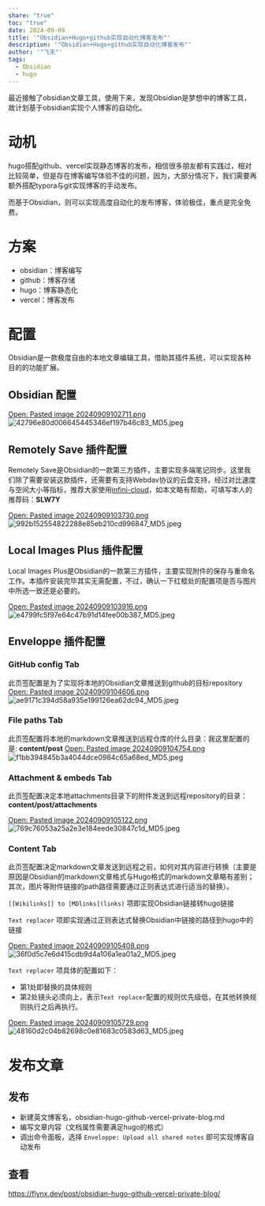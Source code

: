 ```yaml
---
share: "true"
toc: "true"
date: 2024-09-09
title: '"Obsidian+Hugo+github实现自动化博客发布"'
description: '"Obsidian+Hugo+github实现自动化博客发布"'
author: '"飞天"'
tags:
  - Obsidian
  - hugo
---
```


最近接触了obsidian文章工具，使用下来，发现Obsidian是梦想中的博客工具，故计划基于obsidian实现个人博客的自动化。

# 动机

hugo搭配github、vercel实现静态博客的发布，相信很多朋友都有实践过，相对比较简单，但是存在博客编写体验不佳的问题，因为，大部分情况下，我们需要再额外搭配typora与git实现博客的手动发布。

而基于Obsidian，则可以实现高度自动化的发布博客，体验极佳，重点是完全免费。

# 方案
- obsidian：博客编写
- github：博客存储
- hugo：博客静态化
- vercel：博客发布

# 配置

Obsidian是一款极度自由的本地文章编辑工具，借助其插件系统，可以实现各种目的的功能扩展。

## Obsidian 配置

[Open: Pasted image 20240909102711.png](attachments/42796e80d006645445346ef197b46c83_MD5.jpeg)
![42796e80d006645445346ef197b46c83_MD5.jpeg](attachments/42796e80d006645445346ef197b46c83_MD5.jpeg)
## Remotely Save  插件配置

Remotely Save是Obsidian的一款第三方插件，主要实现多端笔记同步。这里我们除了需要安装这款插件，还需要有支持Webdav协议的云盘支持，经过对比速度与空间大小等指标，推荐大家使用[infini-cloud](https://infini-cloud.net/)，如本文略有帮助，可填写本人的推荐码：**SLW7Y**

[Open: Pasted image 20240909103730.png](attachments/992b152554822288e85eb210cd996847_MD5.jpeg)
![992b152554822288e85eb210cd996847_MD5.jpeg](attachments/992b152554822288e85eb210cd996847_MD5.jpeg)

## Local Images Plus 插件配置
Local Images Plus是Obsidian的一款第三方插件，主要实现附件的保存与重命名工作。本插件安装完毕其实无需配置，不过，确认一下红框处的配置项是否与图片中所选一致还是必要的。

[Open: Pasted image 20240909103916.png](attachments/e4799fc5f97e64c47b91d14fee00b387_MD5.jpeg)
![e4799fc5f97e64c47b91d14fee00b387_MD5.jpeg](attachments/e4799fc5f97e64c47b91d14fee00b387_MD5.jpeg)
## Enveloppe 插件配置

### GitHub config Tab
此页签配置是为了实现将本地的Obsidian文章推送到github的目标repository
[Open: Pasted image 20240909104606.png](attachments/ae9171c394d58a935e199126ea62dc94_MD5.jpeg)
![ae9171c394d58a935e199126ea62dc94_MD5.jpeg](attachments/ae9171c394d58a935e199126ea62dc94_MD5.jpeg)
### File paths Tab

此页签配置将本地的markdown文章推送到远程仓库的什么目录：我这里配置的是: **content/post**
[Open: Pasted image 20240909104754.png](attachments/f1bb394845b3a4044dce0984c65a68ed_MD5.jpeg)
![f1bb394845b3a4044dce0984c65a68ed_MD5.jpeg](attachments/f1bb394845b3a4044dce0984c65a68ed_MD5.jpeg)

### Attachment & embeds Tab

此页签配置决定本地attachments目录下的附件发送到远程repository的目录：**content/post/attachments**

[Open: Pasted image 20240909105122.png](attachments/769c76053a25a2e3e184eede30847c1d_MD5.jpeg)
![769c76053a25a2e3e184eede30847c1d_MD5.jpeg](attachments/769c76053a25a2e3e184eede30847c1d_MD5.jpeg)

###  Content Tab

此页签配置决定markdown文章发送到远程之前，如何对其内容进行转换（主要是原因是Obsidian的markdown文章格式与Hugo格式的markdown文章略有差别；其次，图片等附件链接的path路径需要通过正则表达式进行适当的替换）。

`[[Wikilinks]] to [MDlinks](links)` 项即实现Obsidian链接转hugo链接

`Text replacer` 项即实现通过正则表达式替换Obsidian中链接的路径到hugo中的链接

[Open: Pasted image 20240909105408.png](attachments/36f0d5c7e6d415cdb9d4a106a1ea01a2_MD5.jpeg)
![36f0d5c7e6d415cdb9d4a106a1ea01a2_MD5.jpeg](attachments/36f0d5c7e6d415cdb9d4a106a1ea01a2_MD5.jpeg)


`Text replacer` 项具体的配置如下：

- 第1处即替换的具体规则
- 第2处镜头必须向上，表示`Text replacer`配置的规则优先级低，在其他转换规则执行之后再执行。

[Open: Pasted image 20240909105729.png](attachments/48160d2c04b82698c0e81683c0583d63_MD5.jpeg)
![48160d2c04b82698c0e81683c0583d63_MD5.jpeg](attachments/48160d2c04b82698c0e81683c0583d63_MD5.jpeg)


# 发布文章

## 发布

- 新建英文博客名，obsidian-hugo-github-vercel-private-blog.md
- 编写文章内容（文档属性需要满足hugo的格式）
- 调出命令面板，选择 `Enveloppe: Upload all shared notes` 即可实现博客自动发布
## 查看

https://flynx.dev/post/obsidian-hugo-github-vercel-private-blog/